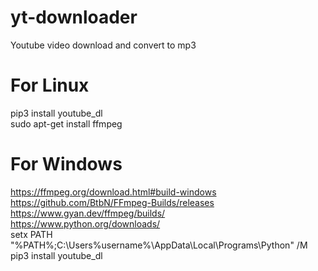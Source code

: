 # yt-downloader
Youtube video download and convert to mp3

# For Linux
pip3 install youtube_dl <br/>
sudo apt-get install ffmpeg


# For Windows
https://ffmpeg.org/download.html#build-windows <br/>
https://github.com/BtbN/FFmpeg-Builds/releases  <br/>
https://www.gyan.dev/ffmpeg/builds/  <br/>
https://www.python.org/downloads/ <br />
setx PATH "%PATH%;C:\Users\%username%\AppData\Local\Programs\Python\" /M <br/>
pip3 install youtube_dl <br/>
